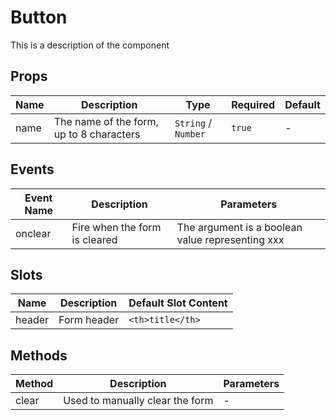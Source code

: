 # Button

This is a description of the component

## Props

<!-- @vuese:Button:props:start -->
|Name|Description|Type|Required|Default|
|---|---|---|---|---|
|name|The name of the form, up to 8 characters|`String` /  `Number`|`true`|-|

<!-- @vuese:Button:props:end -->


## Events

<!-- @vuese:Button:events:start -->
|Event Name|Description|Parameters|
|---|---|---|
|onclear|Fire when the form is cleared|The argument is a boolean value representing xxx|

<!-- @vuese:Button:events:end -->


## Slots

<!-- @vuese:Button:slots:start -->
|Name|Description|Default Slot Content|
|---|---|---|
|header|Form header|`<th>title</th>`|

<!-- @vuese:Button:slots:end -->


## Methods

<!-- @vuese:Button:methods:start -->
|Method|Description|Parameters|
|---|---|---|
|clear|Used to manually clear the form|-|

<!-- @vuese:Button:methods:end -->



